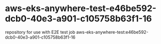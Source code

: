 # aws-eks-anywhere-test-e46be592-dcb0-40e3-a901-c105758b63f1-16
repository for use with E2E test job aws-eks-anywhere-test:e46be592-dcb0-40e3-a901-c105758b63f1-16

